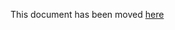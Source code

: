 This document has been moved [here](https://cartography-cncf.github.io/cartography/dev/writing-intel-modules.html)
